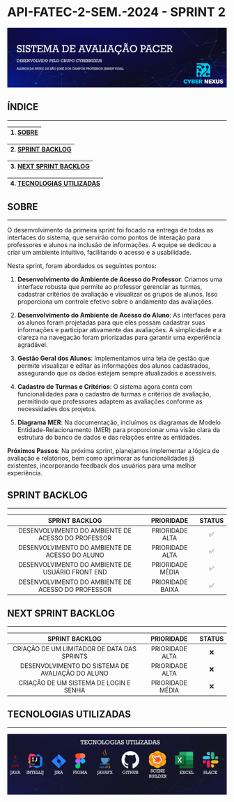# API-FATEC-2-SEM.-2024 - SPRINT 2 

<html>
<body>

![image](https://github.com/API-2-Semestre/API-FATEC-2-SEM.-2024/blob/Sprint2/DOCUMENTOS/BANNER%20PACER%20API.png)




## **ÍNDICE**
_______________________________________________________________________________

| 1. [SOBRE](#SOBRE) |
|:-------:|

|2. [SPRINT BACKLOG](#BACKLOG) |
|:-------:|

|3. [NEXT SPRINT BACKLOG](#NEXT_BACKLOG) |
|:-------:|

|4. [TECNOLOGIAS UTILIZADAS](#TECNOLOGIAS) |
|:-------:|



##  <a name="SOBRE"></a> **SOBRE**
_______________________________________________________________________________

O desenvolvimento da primeira sprint foi focado na entrega de todas as interfaces do sistema, que servirão como pontos de interação para professores e alunos na inclusão de informações. A equipe se dedicou a criar um ambiente intuitivo, facilitando o acesso e a usabilidade.

Nesta sprint, foram abordados os seguintes pontos:

1. **Desenvolvimento do Ambiente de Acesso do Professor**: Criamos uma interface robusta que permite ao professor gerenciar as turmas, cadastrar critérios de avaliação e visualizar os grupos de alunos. Isso proporciona um controle efetivo sobre o andamento das avaliações.

2. **Desenvolvimento do Ambiente de Acesso do Aluno**: As interfaces para os alunos foram projetadas para que eles possam cadastrar suas informações e participar ativamente das avaliações. A simplicidade e a clareza na navegação foram priorizadas para garantir uma experiência agradável.

3. **Gestão Geral dos Alunos**: Implementamos uma tela de gestão que permite visualizar e editar as informações dos alunos cadastrados, assegurando que os dados estejam sempre atualizados e acessíveis.

4. **Cadastro de Turmas e Critérios**: O sistema agora conta com funcionalidades para o cadastro de turmas e critérios de avaliação, permitindo que professores adaptem as avaliações conforme as necessidades dos projetos.

5. **Diagrama MER**: Na documentação, incluímos os diagramas de Modelo Entidade-Relacionamento (MER) para proporcionar uma visão clara da estrutura do banco de dados e das relações entre as entidades.

**Próximos Passos**: Na próxima sprint, planejamos implementar a lógica de avaliação e relatórios, bem como aprimorar as funcionalidades já existentes, incorporando feedback dos usuários para uma melhor experiência.



## <a name="BACKLOG"></a> **SPRINT BACKLOG** 
_______________________________________________________________________________

| **SPRINT BACKLOG**| **PRIORIDADE** | **STATUS** 
|:-------:|:--------:|:-------:|
| DESENVOLVIMENTO DO AMBIENTE DE ACESSO DO PROFESSOR | PRIORIDADE ALTA | ✅ |
| DESENVOLVIMENTO DO AMBIENTE DE ACESSO DO ALUNO | PRIORIDADE ALTA |✅ |
| DESENVOLVIMENTO DO AMBIENTE DE USUÁRIO FRONT END | PRIORIDADE MÉDIA |✅ |
| DESENVOLVIMENTO DO AMBIENTE DE ACESSO DO PROFESSOR | PRIORIDADE BAIXA |✅ |



## <a name="NEXT_BACKLOG"></a> **NEXT SPRINT BACKLOG** 
_______________________________________________________________________________

| **SPRINT BACKLOG**| **PRIORIDADE** | **STATUS** 
|:-------:|:--------:|:-------:|
| CRIAÇÃO DE UM LIMITADOR DE DATA DAS SPRINTS | PRIORIDADE ALTA | ❌ |
| DESENVOLVIMENTO DO SISTEMA DE AVALIAÇÃO DO ALUNO | PRIORIDADE ALTA |❌ |
| CRIAÇÃO DE UM SISTEMA DE LOGIN E SENHA | PRIORIDADE MÉDIA |❌ |




##  <a name="TECNOLOGIAS"></a>  **TECNOLOGIAS UTILIZADAS**
_______________________________________________________________________________


![image](https://github.com/API-2-Semestre/API-FATEC-2-SEM.-2024/blob/Sprint2/DOCUMENTOS/TECNOLOGIAS%20UTILIZADAS.jpg)



</body>
</html>
